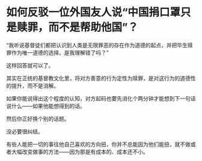 # 如何反驳一位外国友人说“中国捐口罩只是赎罪，而不是帮助他国”？

“我听说基督徒们都把认识到人类是无限罪恶的存在作为道德的起点，并把毕生赎罪作为唯一道德的选择。是我理解错了吗？”

这样回答就可以了。

其实在正统的基督教文化里，将对方善意的行为定性为赎罪，是对这行为的道德性的提升，而不是消解。

如果你能说得出这个程度的认知，对方起码也要先消化个两分钟才能想到下一句话说什么——如果他能想得到的话。

然后你正好换个别的话题。

没必要很纠结。

有些人能把一切的事往他自己喜欢的方向扭，你并不总能因为他们能扭，就不做或者大幅改变做事的方法——因为那是有成本的、成本还不小。



